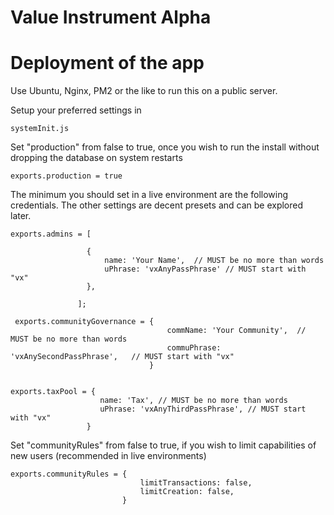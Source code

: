 # Value Instrument Alpha

# Deployment of the app

Use Ubuntu, Nginx, PM2 or the like to run this on a public server.

Setup your preferred settings in

```
systemInit.js
```

Set "production" from false to true, once you wish to run the install without dropping the database on system restarts

```
exports.production = true

```

The minimum you should set in a live environment are the following credentials. The other settings are decent presets and can be explored later.

```
exports.admins = [

                 {
                     name: 'Your Name',  // MUST be no more than words
                     uPhrase: 'vxAnyPassPhrase' // MUST start with "vx"
                 },

               ];

 exports.communityGovernance = {
                                   commName: 'Your Community',  // MUST be no more than words
                                   commuPhrase: 'vxAnySecondPassPhrase',   // MUST start with "vx"
                               }


exports.taxPool = {
                    name: 'Tax', // MUST be no more than words
                    uPhrase: 'vxAnyThirdPassPhrase', // MUST start with "vx"
                 }

```

Set "communityRules" from false to true, if you wish to limit capabilities of new users (recommended in live environments)

```
exports.communityRules = {
                             limitTransactions: false,  
                             limitCreation: false,
                         }
```
